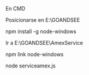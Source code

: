 En CMD

Posicionarse en E:\GOANDSEE

npm install -g node-windows

Ir a E:\GOANDSEE\AmexService

npm link node-windows

node serviceamex.js